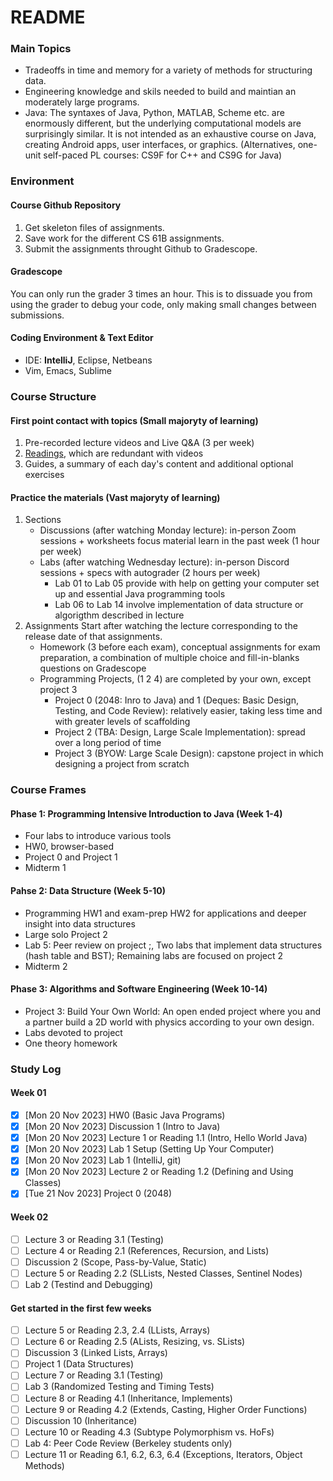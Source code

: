 # README
### Main Topics
- Tradeoffs in time and memory for a variety of methods for structuring data.
- Engineering knowledge and skils needed to build and maintian an moderately large programs.
- Java: The syntaxes of Java, Python, MATLAB, Scheme etc. are enormously different, but the underlying computational models are surprisingly similar. It is not intended as an exhaustive course on Java, creating Android apps, user interfaces, or graphics. (Alternatives, one-unit self-paced PL courses: CS9F for C++ and CS9G for Java)

### Environment
#### Course Github Repository
1. Get skeleton files of assignments.
2. Save work for the different CS 61B assignments.
3. Submit the assignments throught Github to Gradescope.

#### Gradescope
You can only run the grader 3 times an hour. This is to dissuade you from using the grader to debug your code, only making small changes between submissions.

#### Coding Environment & Text Editor
- IDE: **IntelliJ**, Eclipse, Netbeans
- Vim, Emacs, Sublime


### Course Structure
#### First point contact with topics (Small majoryty of learning)
1. Pre-recorded lecture videos and Live Q&A (3 per week)
2. [Readings](https://joshhug.gitbooks.io/hug61b), which are redundant with videos
3. Guides, a summary of each day's content and additional optional exercises

#### Practice the materials (Vast majoryty of learning)
1. Sections
    - Discussions (after watching Monday lecture): in-person Zoom sessions + worksheets focus material learn in the past week (1 hour per week)
    - Labs (after watching Wednesday lecture): in-person Discord sessions + specs with autograder (2 hours per week)
        - Lab 01 to Lab 05 provide with help on getting your computer set up and essential Java programming tools
        - Lab 06 to Lab 14 involve implementation of data structure or algorigthm described in lecture
2. Assignments
Start after watching the lecture corresponding to the release date of that assignments.
    - Homework (3 before each exam), conceptual assignments for exam preparation, a combination of multiple choice and fill-in-blanks questions on Gradescope
    - Programming Projects, (1 2 4) are completed by your own, except project 3
        - Project 0 (2048: Inro to Java) and 1 (Deques: Basic Design, Testing, and Code Review): relatively easier, taking less time and with greater levels of scaffolding
        - Project 2 (TBA: Design, Large Scale Implementation): spread over a long period of time
        - Project 3 (BYOW: Large Scale Design): capstone project in which designing a project from scratch
### Course Frames
#### Phase 1: Programming Intensive Introduction to Java (Week 1-4)
- Four labs to introduce various tools
- HW0, browser-based
- Project 0 and Project 1
- Midterm 1
#### Pahse 2: Data Structure (Week 5-10)
- Programming HW1 and exam-prep HW2 for applications and deeper insight into data structures
- Large solo Project 2
- Lab 5: Peer review on project ;, Two labs that implement data structures (hash table and BST); Remaining labs are focused on project 2
- Midterm 2
#### Phase 3: Algorithms and Software Engineering (Week 10-14)
- Project 3: Build Your Own World: An open ended project where you and a partner build a 2D world with physics according to your own design.
- Labs devoted to project
- One theory homework

### Study Log
#### Week 01
- [x] [Mon 20 Nov 2023] HW0 (Basic Java Programs)
- [x] [Mon 20 Nov 2023] Discussion 1 (Intro to Java)
- [x] [Mon 20 Nov 2023] Lecture 1 or Reading 1.1 (Intro, Hello World Java)
- [x] [Mon 20 Nov 2023] Lab 1 Setup (Setting Up Your Computer)
- [x] [Mon 20 Nov 2023] Lab 1 (IntelliJ, git)
- [x] [Mon 20 Nov 2023] Lecture 2 or Reading 1.2 (Defining and Using Classes)
- [x] [Tue 21 Nov 2023] Project 0 (2048)

#### Week 02
- [ ] Lecture 3 or Reading 3.1 (Testing)
- [ ] Lecture 4 or Reading 2.1 (References, Recursion, and Lists)
- [ ] Discussion 2 (Scope, Pass-by-Value, Static)
- [ ] Lecture 5 or Reading 2.2 (SLLists, Nested Classes, Sentinel Nodes)
- [ ] Lab 2 (Testind and Debugging)

#### Get started in the first few weeks
- [ ] Lecture 5 or Reading 2.3, 2.4 (LLists, Arrays)
- [ ] Lecture 6 or Reading 2.5 (ALists, Resizing, vs. SLists)
- [ ] Discussion 3 (Linked Lists, Arrays)
- [ ] Project 1 (Data Structures)
- [ ] Lecture 7 or Reading 3.1 (Testing)
- [ ] Lab 3 (Randomized Testing and Timing Tests)
- [ ] Lecture 8 or Reading 4.1 (Inheritance, Implements)
- [ ] Lecture 9 or Reading 4.2 (Extends, Casting, Higher Order Functions)
- [ ] Discussion 10 (Inheritance)
- [ ] Lecture 10 or Reading 4.3 (Subtype Polymorphism vs. HoFs)
- [ ] Lab 4: Peer Code Review (Berkeley students only)
- [ ] Lecture 11 or Reading 6.1, 6.2, 6.3, 6.4 (Exceptions, Iterators, Object Methods)
